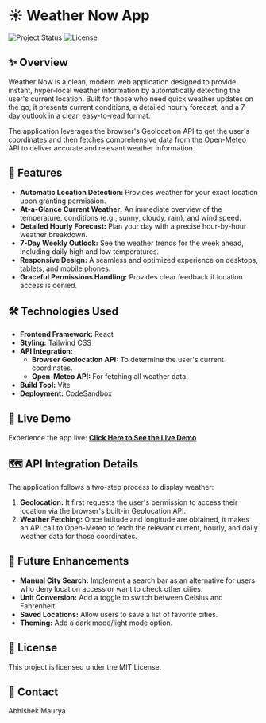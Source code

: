 # ☀️ Weather Now App

![Project Status](https://img.shields.io/badge/Status-Complete-brightgreen)
![License](https://img.shields.io/badge/License-MIT-blue)

## ✨ Overview

Weather Now is a clean, modern web application designed to provide instant, hyper-local weather information by automatically detecting the user's current location. Built for those who need quick weather updates on the go, it presents current conditions, a detailed hourly forecast, and a 7-day outlook in a clear, easy-to-read format.

The application leverages the browser's Geolocation API to get the user's coordinates and then fetches comprehensive data from the Open-Meteo API to deliver accurate and relevant weather information.

## 🚀 Features

*   **Automatic Location Detection:** Provides weather for your exact location upon granting permission.
*   **At-a-Glance Current Weather:** An immediate overview of the temperature, conditions (e.g., sunny, cloudy, rain), and wind speed.
*   **Detailed Hourly Forecast:** Plan your day with a precise hour-by-hour weather breakdown.
*   **7-Day Weekly Outlook:** See the weather trends for the week ahead, including daily high and low temperatures.
*   **Responsive Design:** A seamless and optimized experience on desktops, tablets, and mobile phones.
*   **Graceful Permissions Handling:** Provides clear feedback if location access is denied.

## 🛠️ Technologies Used

*   **Frontend Framework:** React
*   **Styling:** Tailwind CSS
*   **API Integration:**
    *   **Browser Geolocation API:** To determine the user's current coordinates.
    *   **Open-Meteo API:** For fetching all weather data.
*   **Build Tool:** Vite
*   **Deployment:** CodeSandbox

## 🌟 Live Demo

Experience the app live:
[**Click Here to See the Live Demo**]([YOUR_LIVE_DEMO_URL_FROM_CODESANDBOX_OR_STACKBLITZ])


## 🗺️ API Integration Details

The application follows a two-step process to display weather:

1.  **Geolocation:** It first requests the user's permission to access their location via the browser's built-in Geolocation API.
2.  **Weather Fetching:** Once latitude and longitude are obtained, it makes an API call to Open-Meteo to fetch the relevant current, hourly, and daily weather data for those coordinates.

## 🔮 Future Enhancements

*   **Manual City Search:** Implement a search bar as an alternative for users who deny location access or want to check other cities.
*   **Unit Conversion:** Add a toggle to switch between Celsius and Fahrenheit.
*   **Saved Locations:** Allow users to save a list of favorite cities.
*   **Theming:** Add a dark mode/light mode option.

## 📄 License

This project is licensed under the MIT License.

## 📧 Contact

Abhishek Maurya
